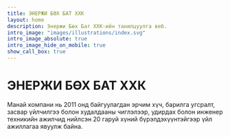 ```yaml
---
title: ЭНЕРЖИ БӨХ БАТ ХХК
layout: home
description: Энержи Бөх Бат ХХК-ийн танилцуулга веб.
intro_image: "images/illustrations/index.svg"
intro_image_absolute: true
intro_image_hide_on_mobile: true
show_call_box: true
---
```


# ЭНЕРЖИ БӨХ БАТ ХХК

Манай компани нь 2011 онд байгуулагдан эрчим хүч, барилга угсралт, засвар үйлчилгээ болон худалдааны чиглэлээр, удирдах болон инженер техникийн ажилчид нийлсэн 20 гаруй хүний бүрэлдэхүүнтэйгээр үйл ажиллагаа явуулж байна.
